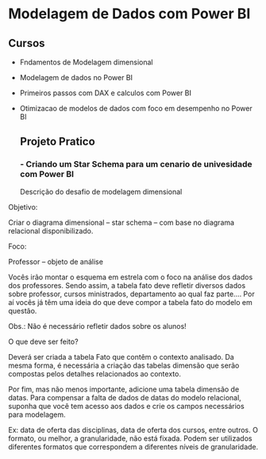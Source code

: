 # Modelagem de Dados com Power BI

## Cursos

- Fndamentos de Modelagem dimensional
- Modelagem de dados no Power BI
- Primeiros passos com DAX e calculos com Power BI
- Otimizacao de modelos de dados com foco em desempenho no Power BI

  ## Projeto Pratico

  ### - Criando um Star Schema para um cenario de univesidade com Power BI
 
    Descrição do desafio de modelagem dimensional

Objetivo:

Criar o diagrama dimensional – star schema – com base no diagrama relacional disponibilizado.

Foco:

Professor – objeto de análise

Vocês irão montar o esquema em estrela com o foco na análise dos dados dos professores. Sendo assim, a tabela fato deve refletir diversos dados sobre professor, cursos ministrados, departamento ao qual faz parte.... Por aí vocês já têm uma ideia do que deve compor a tabela fato do modelo em questão.

Obs.: Não é necessário refletir dados sobre os alunos!

O que deve ser feito?

Deverá ser criada a tabela Fato que contêm o contexto analisado. Da mesma forma, é necessária a criação das tabelas dimensão que serão compostas pelos detalhes relacionados ao contexto.

Por fim, mas não menos importante, adicione uma tabela dimensão de datas. Para compensar a falta de dados de datas do modelo relacional, suponha que você tem acesso aos dados e crie os campos necessários para modelagem.

Ex: data de oferta das disciplinas, data de oferta dos cursos, entre outros. O formato, ou melhor, a granularidade, não está fixada. Podem ser utilizados diferentes formatos que correspondem a diferentes níveis de granularidade.


